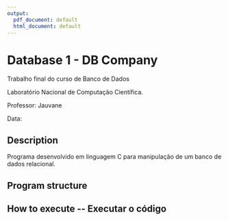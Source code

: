 ```yaml
---
output:
  pdf_document: default
  html_document: default
---
```


# Database 1 - DB Company

Trabalho final do curso de Banco de Dados

Laboratório Nacional de Computação Científica.

Professor: Jauvane

Data: 


## Description

Programa desenvolvido em linguagem C para manipulação de um banco de dados relacional.



## Program structure



## How to execute -- Executar o código



